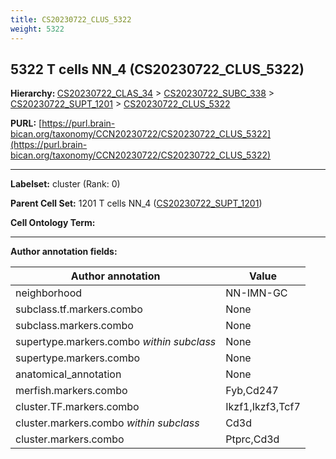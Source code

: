 ```yaml
---
title: CS20230722_CLUS_5322
weight: 5322
---
```

## 5322 T cells NN_4 (CS20230722_CLUS_5322)
<b>Hierarchy: </b>
[CS20230722_CLAS_34](../CS20230722_CLAS_34) >
[CS20230722_SUBC_338](../CS20230722_SUBC_338) >
[CS20230722_SUPT_1201](../CS20230722_SUPT_1201) >
[CS20230722_CLUS_5322](../CS20230722_CLUS_5322)

**PURL:** [https://purl.brain-bican.org/taxonomy/CCN20230722/CS20230722_CLUS_5322](https://purl.brain-bican.org/taxonomy/CCN20230722/CS20230722_CLUS_5322)

---


**Labelset:** cluster (Rank: 0)

**Parent Cell Set:** 1201 T cells NN_4 ([CS20230722_SUPT_1201](../CS20230722_SUPT_1201))



**Cell Ontology Term:** 

[MARKER GENES.]: #


---

[TRANSFERRED ANNOTATIONS.]: #


[AUTHOR ANNOTATION FIELDS.]: #


**Author annotation fields:**

| Author annotation | Value |
|-------------------|-------|
|neighborhood|NN-IMN-GC|
|subclass.tf.markers.combo|None|
|subclass.markers.combo|None|
|supertype.markers.combo _within subclass_|None|
|supertype.markers.combo|None|
|anatomical_annotation|None|
|merfish.markers.combo|Fyb,Cd247|
|cluster.TF.markers.combo|Ikzf1,Ikzf3,Tcf7|
|cluster.markers.combo _within subclass_|Cd3d|
|cluster.markers.combo|Ptprc,Cd3d|
